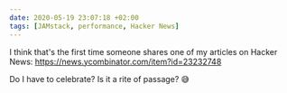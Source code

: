 ```yaml
---
date: 2020-05-19 23:07:18 +02:00
tags: [JAMstack, performance, Hacker News]
---
```


I think that's the first time someone shares one of my articles on Hacker News:
https://news.ycombinator.com/item?id=23232748

Do I have to celebrate? Is it a rite of passage? 😅
